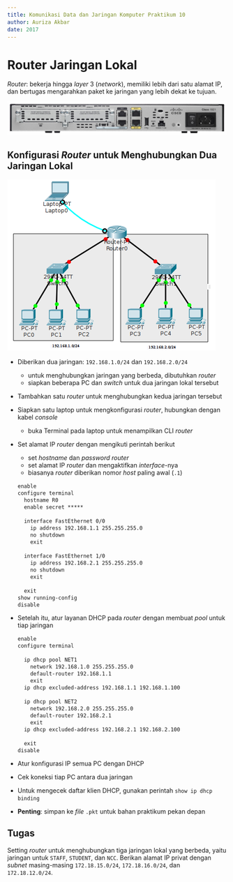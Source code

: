```yaml
---
title: Komunikasi Data dan Jaringan Komputer Praktikum 10
author: Auriza Akbar
date: 2017
---
```


# Router Jaringan Lokal

*Router*: bekerja hingga *layer* 3 (*network*), memiliki lebih dari satu alamat IP, dan bertugas mengarahkan paket ke jaringan yang lebih dekat ke tujuan.

![*Router* Cisco 1921](etc/10/cisco1921.jpg)

## Konfigurasi *Router* untuk Menghubungkan Dua Jaringan Lokal

![*Router* LAN](etc/10/router.png)

- Diberikan dua jaringan: `192.168.1.0/24` dan `192.168.2.0/24`
    - untuk menghubungkan jaringan yang berbeda, dibutuhkan *router*
    - siapkan beberapa PC dan *switch* untuk dua jaringan lokal tersebut
- Tambahkan satu *router* untuk menghubungkan kedua jaringan tersebut
- Siapkan satu laptop untuk mengkonfigurasi *router*, hubungkan dengan kabel *console*
    - buka Terminal pada laptop untuk menampilkan CLI *router*
- Set alamat IP *router* dengan mengikuti perintah berikut
    - set *hostname* dan *password* *router*
    - set alamat IP *router* dan mengaktifkan *interface*-nya
    - biasanya *router* diberikan nomor *host* paling awal (`.1`)

    ~~~
    enable
    configure terminal
      hostname R0
      enable secret *****

      interface FastEthernet 0/0
        ip address 192.168.1.1 255.255.255.0
        no shutdown
        exit

      interface FastEthernet 1/0
        ip address 192.168.2.1 255.255.255.0
        no shutdown
        exit

      exit
    show running-config
    disable
    ~~~

- Setelah itu, atur layanan DHCP pada *router* dengan membuat *pool* untuk tiap jaringan

    ~~~
    enable
    configure terminal

      ip dhcp pool NET1
        network 192.168.1.0 255.255.255.0
        default-router 192.168.1.1
        exit
      ip dhcp excluded-address 192.168.1.1 192.168.1.100

      ip dhcp pool NET2
        network 192.168.2.0 255.255.255.0
        default-router 192.168.2.1
        exit
      ip dhcp excluded-address 192.168.2.1 192.168.2.100

      exit
    disable
    ~~~

- Atur konfigurasi IP semua PC dengan DHCP
- Cek koneksi tiap PC antara dua jaringan
- Untuk mengecek daftar klien DHCP, gunakan perintah `show ip dhcp binding`
- **Penting**: simpan ke *file* `.pkt` untuk bahan praktikum pekan depan

## Tugas

Setting *router* untuk menghubungkan tiga jaringan lokal yang berbeda, yaitu
jaringan untuk `STAFF`, `STUDENT`, dan `NCC`. Berikan alamat IP privat dengan
*subnet* masing-masing `172.18.15.0/24`, `172.18.16.0/24`, dan `172.18.12.0/24`.
